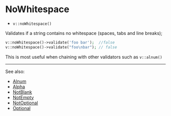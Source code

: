 # NoWhitespace

- `v::noWhitespace()`

Validates if a string contains no whitespace (spaces, tabs and line breaks);

```php
v::noWhitespace()->validate('foo bar');  //false
v::noWhitespace()->validate("foo\nbar"); // false
```

This is most useful when chaining with other validators such as `v::alnum()`

***
See also:

  * [Alnum](Alnum.md)
  * [Alpha](Alpha.md)
  * [NotBlank](NotBlank.md)
  * [NotEmpty](NotEmpty.md)
  * [NotOptional](NotOptional.md)
  * [Optional](Optional.md)

